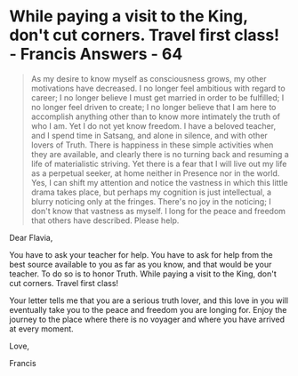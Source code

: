 # While paying a visit to the King, don't cut corners. Travel first class! - Francis Answers - 64

>As my desire to know myself as consciousness grows, my other motivations have decreased. I no longer feel ambitious with regard to career; I no longer believe I must get married in order to be fulfilled; I no longer feel driven to create; I no longer believe that I am here to accomplish anything other than to know more intimately the truth of who I am. Yet I do not yet know freedom. I have a beloved teacher, and I spend time in Satsang, and alone in silence, and with other lovers of Truth. There is happiness in these simple activities when they are available, and clearly there is no turning back and resuming a life of materialistic striving. Yet there is a fear that I will live out my life as a perpetual seeker, at home neither in Presence nor in the world. Yes, I can shift my attention and notice the vastness in which this little drama takes place, but perhaps my cognition is just intellectual, a blurry noticing only at the fringes. There's no joy in the noticing; I don't know that vastness as myself. I long for the peace and freedom that others have described. Please help.

Dear Flavia,

You have to ask your teacher for help. You have to ask for help from the best source available to you as far as you know, and that would be your teacher. To do so is to honor Truth. While paying a visit to the King, don't cut corners. Travel first class!

Your letter tells me that you are a serious truth lover, and this love in you will eventually take you to the peace and freedom you are longing for. Enjoy the journey to the place where there is no voyager and where you have arrived at every moment.

Love,

Francis

